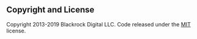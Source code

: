 
## Copyright and License

Copyright 2013-2019 Blackrock Digital LLC. 
Code released under the [MIT](https://github.com/BlackrockDigital/startbootstrap-resume/blob/gh-pages/LICENSE) license.
